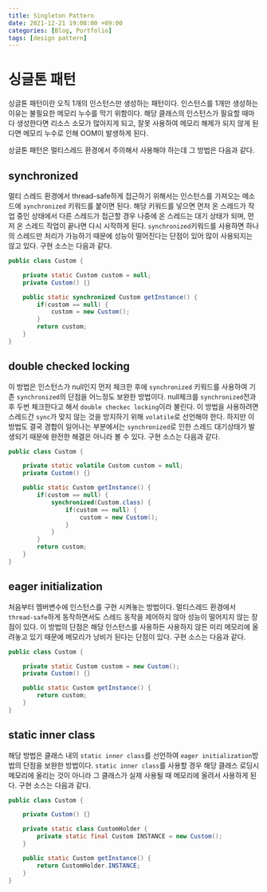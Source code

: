```yaml
---
title: Singleton Pattern
date: 2021-12-21 19:08:00 +09:00
categories: [Blog, Portfolio]
tags: [design pattern]
---
```


# 싱글톤 패턴

싱글톤 패턴이란 오직 1개의 인스턴스만 생성하는 패턴이다. 인스턴스를 1개만 생성하는 이유는 불필요한 메모리 누수를 막기 위함이다.
해당 클래스의 인스턴스가 필요할 때마다 생성한다면 리소스 소모가 많아지게 되고, 잘못 사용하여 메모리 해제가 되지 않게 된다면
메모리 누수로 인해 OOM이 발생하게 된다.

상글톤 패턴은 멀티스레드 환경에서 주의해서 사용해야 하는데 그 방법은 다음과 같다.

## synchronized 

멀티 스레드 환경에서 thread-safe하게 접근하기 위해서는 인스턴스를 가져오는 메소드에 `synchronized` 키워드를 붙이면 된다.
해당 키워드를 넣으면 먼저 온 스레드가 작업 중인 상태에서 다른 스레드가 접근할 경우 
나중에 온 스레드는 대기 상태가 되며, 먼저 온 스레드 작업이 끝나면 다시 시작하게 된다.
`synchronized`키워드를 사용하면 하나의 스레드만 처리가 가능하기 때문에 성능이 떨어진다는 단점이 있어 많이 사용되지는 않고 있다.
구현 소스는 다음과 같다.

```java
public class Custom {

    private static Custom custom = null;
    private Custom() {}

    public static synchronized Custom getInstance() {
        if(custom == null) {
            custom = new Custom();
        }
        return custom;
    }
}
```

## double checked locking

이 방법은 인스턴스가 null인지 먼저 체크한 후에 `synchronized` 키워드를 사용하여
기존 `synchronized`의 단점을 어느정도 보완한 방법이다.
null체크를 `synchronized`전과 후 두번 체크한다고 해서 `double checkec locking`이라 불린다.
이 방법을 사용하려면 스레드간 `sync`가 맞지 않는 것을 방지하기 위해 `volatile`로 선언해야 한다.
하지만 이 방법도 결국 경합이 일어나는 부분에서는 `synchronized`로 인한 스레드 대기상태가 발생되기 때문에
완전한 해결은 아니라 볼 수 있다.
구현 소스는 다음과 같다.

```java
public class Custom {

    private static volatile Custom custom = null;
    private Custom() {}

    public static Custom getInstance() {
        if(custom == null) {
            synchronized(Custom.class) {
                if(custom == null) {
                    custom = new Custom();
                }
            }
        }
        return custom;
    }
}
```

## eager initialization

처음부터 멤버변수에 인스턴스를 구현 시켜놓는 방법이다.
멀티스레드 환경에서 `thread-safe`하게 동작하면서도 스레드 동작을 제어하지 않아 성능이 떨어지지 않는 장점이 있다.
이 방법의 단점은 해당 인스턴스를 사용하든 사용하지 않든 미리 메모리에 올려놓고 있기 때문에
메모리가 낭비가 된다는 단점이 있다.
구현 소스는 다음과 같다.

```java
public class Custom {

    private static Custom custom = new Custom();
    private Custom() {}

    public static Custom getInstance() {
        return custom;
    }
}
```

## static inner class

해당 방법은 클래스 내의 `static inner class`를 선언하여 `eager initialization`방법의 단점을 보완한 방법이다.
`static inner class`를 사용할 경우 해당 클래스 로딩시 메모리에 올리는 것이 아니라
그 클래스가 실제 사용될 때 메모리에 올려서 사용하게 된다.
구현 소스는 다음과 같다.

```java
public class Custom {

    private Custom() {}

    private static class CustomHolder {
        private static final Custom INSTANCE = new Custom();
    }

    public static Custom getInstance() {
        return CustomHolder.INSTANCE;
    }
}
```